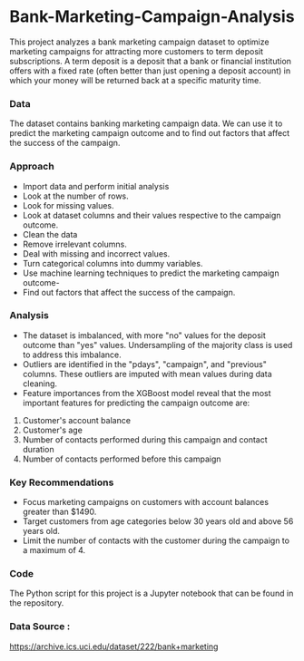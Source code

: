 # Bank-Marketing-Campaign-Analysis
This project analyzes a bank marketing campaign dataset to optimize marketing campaigns for attracting more customers to term deposit subscriptions. A term deposit is a deposit that a bank or financial institution offers with a fixed rate (often better than just opening a deposit account) in which your money will be returned back at a specific maturity time.   

### Data
The dataset contains banking marketing campaign data. We can use it to predict the marketing campaign outcome and to find out factors that affect the success of the campaign.

### Approach
- Import data and perform initial analysis
- Look at the number of rows.
- Look for missing values.
- Look at dataset columns and their values respective to the campaign outcome.
- Clean the data
- Remove irrelevant columns.
- Deal with missing and incorrect values.
- Turn categorical columns into dummy variables.
- Use machine learning techniques to predict the marketing campaign outcome- 
- Find out factors that affect the success of the campaign.

### Analysis
- The dataset is imbalanced, with more "no" values for the deposit outcome than "yes" values. Undersampling of the majority class is used to address this imbalance.
- Outliers are identified in the "pdays", "campaign", and "previous" columns. These outliers are imputed with mean values during data cleaning.
- Feature importances from the XGBoost model reveal that the most important features for predicting the campaign outcome are:
1) Customer's account balance
2) Customer's age
3) Number of contacts performed during this campaign and contact duration
4) Number of contacts performed before this campaign   

### Key Recommendations
- Focus marketing campaigns on customers with account balances greater than $1490.
- Target customers from age categories below 30 years old and above 56 years old.
- Limit the number of contacts with the customer during the campaign to a maximum of 4.

### Code
The Python script for this project is a Jupyter notebook that can be found in the repository.

### Data Source : 
https://archive.ics.uci.edu/dataset/222/bank+marketing
